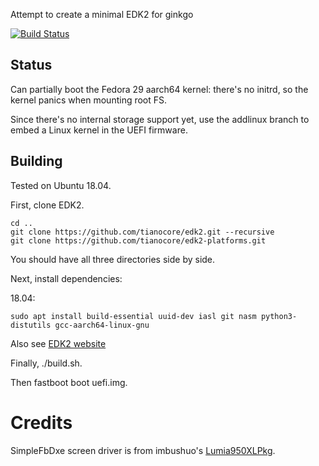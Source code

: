 Attempt to create a minimal EDK2 for ginkgo

[![Build Status](https://dev.azure.com/zhuoweizhang/edk2-pixel3/_apis/build/status/Pixel3Dev.edk2-pixel3?branchName=master)](https://dev.azure.com/zhuoweizhang/edk2-pixel3/_build/latest?definitionId=1&branchName=master)

## Status

Can partially boot the Fedora 29 aarch64 kernel: there's no initrd, so the kernel panics when mounting root FS.

Since there's no internal storage support yet, use the addlinux branch to embed a Linux kernel in the UEFI firmware.

## Building
Tested on Ubuntu 18.04.

First, clone EDK2.

```
cd ..
git clone https://github.com/tianocore/edk2.git --recursive
git clone https://github.com/tianocore/edk2-platforms.git
```

You should have all three directories side by side.

Next, install dependencies:

18.04:

```
sudo apt install build-essential uuid-dev iasl git nasm python3-distutils gcc-aarch64-linux-gnu
```

Also see [EDK2 website](https://github.com/tianocore/tianocore.github.io/wiki/Using-EDK-II-with-Native-GCC#Install_required_software_from_apt)

Finally, ./build.sh.

Then fastboot boot uefi.img.

# Credits

SimpleFbDxe screen driver is from imbushuo's [Lumia950XLPkg](https://github.com/WOA-Project/Lumia950XLPkg).
